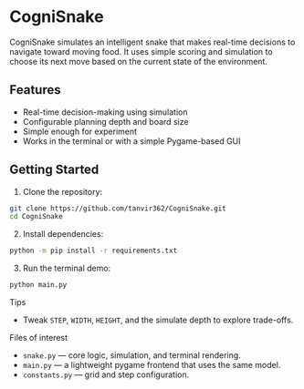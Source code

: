 # CogniSnake

CogniSnake simulates an intelligent snake that makes real-time decisions to navigate toward moving food. It uses simple scoring and simulation to choose its next move based on the current state of the environment.

## Features

- Real-time decision-making using simulation
- Configurable planning depth and board size
- Simple enough for experiment
- Works in the terminal or with a simple Pygame-based GUI

## Getting Started
1. Clone the repository:

```bash
git clone https://github.com/tanvir362/CogniSnake.git
cd CogniSnake
```

2. Install dependencies:

```bash
python -m pip install -r requirements.txt
```

3. Run the terminal demo:

```bash
python main.py
```

Tips
- Tweak `STEP`, `WIDTH`, `HEIGHT`, and the simulate depth to explore trade-offs.

Files of interest
- `snake.py` — core logic, simulation, and terminal rendering.
- `main.py` — a lightweight pygame frontend that uses the same model.
- `constants.py` — grid and step configuration.
